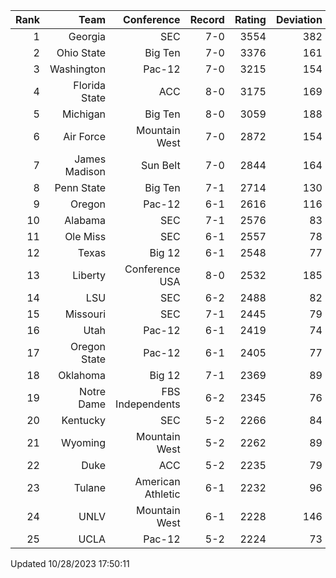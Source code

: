 | Rank  | Team                 | Conference           | Record   | Rating | Deviation |
| ---:  | ---:                 | ---:                 | ---:     | ---:   | ---:      |
| 1     | Georgia              | SEC                  | 7-0      | 3554   | 382       |
| 2     | Ohio State           | Big Ten              | 7-0      | 3376   | 161       |
| 3     | Washington           | Pac-12               | 7-0      | 3215   | 154       |
| 4     | Florida State        | ACC                  | 8-0      | 3175   | 169       |
| 5     | Michigan             | Big Ten              | 8-0      | 3059   | 188       |
| 6     | Air Force            | Mountain West        | 7-0      | 2872   | 154       |
| 7     | James Madison        | Sun Belt             | 7-0      | 2844   | 164       |
| 8     | Penn State           | Big Ten              | 7-1      | 2714   | 130       |
| 9     | Oregon               | Pac-12               | 6-1      | 2616   | 116       |
| 10    | Alabama              | SEC                  | 7-1      | 2576   | 83        |
| 11    | Ole Miss             | SEC                  | 6-1      | 2557   | 78        |
| 12    | Texas                | Big 12               | 6-1      | 2548   | 77        |
| 13    | Liberty              | Conference USA       | 8-0      | 2532   | 185       |
| 14    | LSU                  | SEC                  | 6-2      | 2488   | 82        |
| 15    | Missouri             | SEC                  | 7-1      | 2445   | 79        |
| 16    | Utah                 | Pac-12               | 6-1      | 2419   | 74        |
| 17    | Oregon State         | Pac-12               | 6-1      | 2405   | 77        |
| 18    | Oklahoma             | Big 12               | 7-1      | 2369   | 89        |
| 19    | Notre Dame           | FBS Independents     | 6-2      | 2345   | 76        |
| 20    | Kentucky             | SEC                  | 5-2      | 2266   | 84        |
| 21    | Wyoming              | Mountain West        | 5-2      | 2262   | 89        |
| 22    | Duke                 | ACC                  | 5-2      | 2235   | 79        |
| 23    | Tulane               | American Athletic    | 6-1      | 2232   | 96        |
| 24    | UNLV                 | Mountain West        | 6-1      | 2228   | 146       |
| 25    | UCLA                 | Pac-12               | 5-2      | 2224   | 73        |

Updated 10/28/2023 17:50:11
